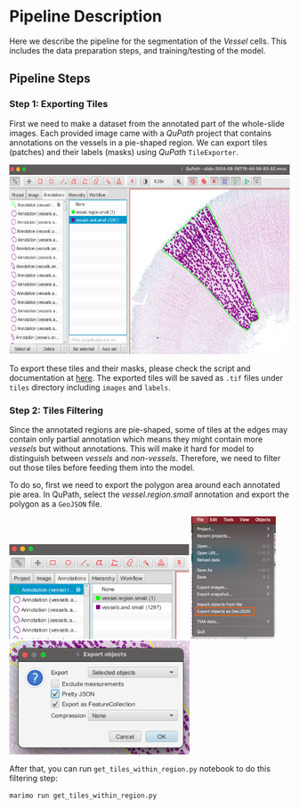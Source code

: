 # Pipeline Description
Here we describe the pipeline for the segmentation of the *Vessel* cells. This includes the data preparation steps, and training/testing of the model.

## Pipeline Steps

### Step 1: Exporting Tiles
First we need to make a dataset from the annotated part of the whole-slide images. Each provided image came with a *QuPath* project that contains annotations on the vessels in a pie-shaped region. We can export tiles (patches) and their labels (masks) using *QuPath* `TileExporter`.  

<img src="../assets/vessel/qp_annotations.png" height="340px">  

To export these tiles and their masks, please check the script and documentation at [here](../QuPath/README.md). The exported tiles will be saved as `.tif` files under `tiles` directory including `images` and `labels`.

### Step 2: Tiles Filtering
Since the annotated regions are pie-shaped, some of tiles at the edges may contain only partial annotation which means they might contain more *vessels* but without annotations. This will make it hard for model to distinguish between *vessels* and *non-vessels*. Therefore, we need to filter out those tiles before feeding them into the model.  

To do so, first we need to export the polygon area around each annotated pie area. In QuPath, select the *vessel.region.small* annotation and export the polygon as a `GeoJSON` file.

<img src="../assets/vessel/qp_ex_geo_1.png" height="170px">

<img src="../assets/vessel/qp_ex_geo_2.png" height="220px">

<img src="../assets/vessel/qp_ex_geo_3.png" height="204px">

<br>

After that, you can run `get_tiles_within_region.py` notebook to do this filtering step:
```bash
marimo run get_tiles_within_region.py
```
